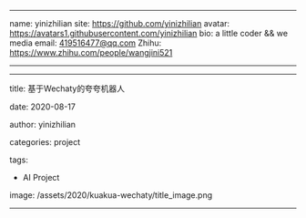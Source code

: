 
---

name: yinizhilian
site: <https://github.com/yinizhilian>
avatar: <https://avatars1.githubusercontent.com/yinizhilian>
bio: a little coder && we media
email: 419516477@qq.com
Zhihu: <https://www.zhihu.com/people/wangjini521>

---

---

title: 基于Wechaty的夸夸机器人

date: 2020-08-17

author: yinizhilian

categories: project

tags: 

-  AI Project

image: /assets/2020/kuakua-wechaty/title_image.png

---
